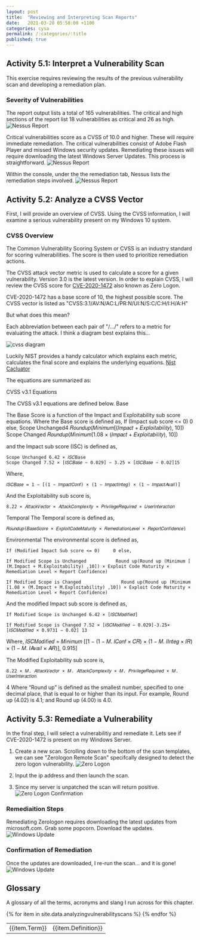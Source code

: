 ```yaml
---
layout: post
title:  "Reviewing and Interpreting Scan Reports"
date:   2021-03-20 05:58:00 +1100
categories: cysa 
permalink: /:categories/:title
published: true
---
```


## Activity 5.1: Interpret a Vulnerability Scan
This exercise requires reviewing the results of the previous vulnerability scan and developing a remediation plan.

### Severity of Vulnerabilities
The report output lists a total of 165 vulnerabilities. The critical and high sections of the report list 18 vulnerabilities as critical and 26 as high. 
![Nessus Report](\assets\img\nessusreport.jpg)

Critical vulnerabilities score as a CVSS of 10.0 and higher. These will require immediate remediation. The critical vulnerabilities consist of Adobe Flash Player and missed Windows security updates. Remediating these issues will require downloading the latest Windows Server Updates. This process is straightforward. 
![Nessus Report](\assets\img\nessusreport2.jpg)

Within the console, under the the remediation tab, Nessus lists the remediation steps involved. 
![Nessus Report](\assets\img\nessusreport3.jpg)

## Activity 5.2: Analyze a CVSS Vector
First, I will provide an overview of CVSS. Using the CVSS information, I will examine a serious vulnerability present on my
Windows 10 system.

### CVSS Overview

The Common Vulnerability Scoring System or CVSS is an industry standard for scoring vulnerabilities. 
The score is then used to prioritize remediation actions. 

The CVSS attack vector metric is used to calculate a score for a given vulnerability. 
Version 3.0 is the latest version. In order to explain CVSS, I will review the CVSS score for
[CVE-2020-1472](https://nvd.nist.gov/vuln/detail/CVE-2020-1472) also known as Zero Logon.

CVE-2020-1472 has a base score of 10, the highest possible score. 
The CVSS vector is listed as "CVSS:3.1/AV:N/AC:L/PR:N/UI:N/S:C/C:H/I:H/A:H"

But what does this mean?

Each abbreviation between each pair of "/.../" refers to a metric for evaluating the attack. I think a diagram best explains this...

![cvss diagram](\assets\img\cvssdiagram.png)

Luckily NIST provides a handy calculator which explains each metric, calculates the final score 
and explains the underlying equations.
[Nist Cacluator](https://nvd.nist.gov/vuln-metrics/cvss/v3-calculator)

The equations are summarized as:

<div style="font-family: Times New Roman, font-size: 10">
CVSS v3.1 Equations

The CVSS v3.1 equations are defined below.
Base

The Base Score is a function of the Impact and Exploitability sub score equations. Where the Base score is defined as,
    If (Impact sub score <= 0)     0 else,
    Scope Unchanged4                 𝑅𝑜𝑢𝑛𝑑𝑢𝑝(𝑀𝑖𝑛𝑖𝑚𝑢𝑚[(𝐼𝑚𝑝𝑎𝑐𝑡 + 𝐸𝑥𝑝𝑙𝑜𝑖𝑡𝑎𝑏𝑖𝑙𝑖𝑡𝑦), 10])
    Scope Changed                      𝑅𝑜𝑢𝑛𝑑𝑢𝑝(𝑀𝑖𝑛𝑖𝑚𝑢𝑚[1.08 × (𝐼𝑚𝑝𝑎𝑐𝑡 + 𝐸𝑥𝑝𝑙𝑜𝑖𝑡𝑎𝑏𝑖𝑙𝑖𝑡𝑦), 10])

and the Impact sub score (ISC) is defined as,

    Scope Unchanged 6.42 × 𝐼𝑆𝐶Base
    Scope Changed 7.52 × [𝐼𝑆𝐶𝐵𝑎𝑠𝑒 − 0.029] − 3.25 × [𝐼𝑆𝐶𝐵𝑎𝑠𝑒 − 0.02]15

Where,

    𝐼𝑆𝐶𝐵𝑎𝑠𝑒 = 1 − [(1 − 𝐼𝑚𝑝𝑎𝑐𝑡𝐶𝑜𝑛𝑓) × (1 − 𝐼𝑚𝑝𝑎𝑐𝑡𝐼𝑛𝑡𝑒𝑔) × (1 − 𝐼𝑚𝑝𝑎𝑐𝑡𝐴𝑣𝑎𝑖𝑙)]

 And the Exploitability sub score is,

    8.22 × 𝐴𝑡𝑡𝑎𝑐𝑘𝑉𝑒𝑐𝑡𝑜𝑟 × 𝐴𝑡𝑡𝑎𝑐𝑘𝐶𝑜𝑚𝑝𝑙𝑒𝑥𝑖𝑡𝑦 × 𝑃𝑟𝑖𝑣𝑖𝑙𝑒𝑔𝑒𝑅𝑒𝑞𝑢𝑖𝑟𝑒𝑑 × 𝑈𝑠𝑒𝑟𝐼𝑛𝑡𝑒𝑟𝑎𝑐𝑡𝑖𝑜𝑛
Temporal
The Temporal score is defined as,

    𝑅𝑜𝑢𝑛𝑑𝑢𝑝(𝐵𝑎𝑠𝑒𝑆𝑐𝑜𝑟𝑒 × 𝐸𝑥𝑝𝑙𝑜𝑖𝑡𝐶𝑜𝑑𝑒𝑀𝑎𝑡𝑢𝑟𝑖𝑡𝑦 × 𝑅𝑒𝑚𝑒𝑑𝑖𝑎𝑡𝑖𝑜𝑛𝐿𝑒𝑣𝑒𝑙 × 𝑅𝑒𝑝𝑜𝑟𝑡𝐶𝑜𝑛𝑓𝑖𝑑𝑒𝑛𝑐𝑒)
Environmental
The environmental score is defined as,

    If (Modified Impact Sub score <= 0)     0 else,

    If Modified Scope is Unchanged           Round up(Round up (Minimum [ (M.Impact + M.Exploitability) ,10]) × Exploit Code Maturity × Remediation Level × Report Confidence)
    
    If Modified Scope is Changed               Round up(Round up (Minimum [1.08 × (M.Impact + M.Exploitability) ,10]) × Exploit Code Maturity × Remediation Level × Report Confidence)

And the modified Impact sub score is defined as,

    If Modified Scope is Unchanged 6.42 × [𝐼𝑆𝐶𝑀𝑜𝑑𝑖𝑓𝑖𝑒𝑑]
    
    If Modified Scope is Changed 7.52 × [𝐼𝑆𝐶𝑀𝑜𝑑𝑖𝑓𝑖𝑒𝑑 − 0.029]-3.25× [𝐼𝑆𝐶𝑀𝑜𝑑𝑖𝑓𝑖𝑒𝑑 × 0.9731 − 0.02] 13

Where,
    𝐼𝑆𝐶𝑀𝑜𝑑𝑖𝑓𝑖𝑒𝑑 = 𝑀𝑖𝑛𝑖𝑚𝑢𝑚 [[1 − (1 − 𝑀. 𝐼𝐶𝑜𝑛𝑓 × 𝐶𝑅) × (1 − 𝑀. 𝐼𝐼𝑛𝑡𝑒𝑔 × 𝐼𝑅) × (1 − 𝑀. 𝐼𝐴𝑣𝑎𝑖𝑙 × 𝐴𝑅)], 0.915]

The Modified Exploitability sub score is,

    8.22 × 𝑀. 𝐴𝑡𝑡𝑎𝑐𝑘𝑉𝑒𝑐𝑡𝑜𝑟 × 𝑀. 𝐴𝑡𝑡𝑎𝑐𝑘𝐶𝑜𝑚𝑝𝑙𝑒𝑥𝑖𝑡𝑦 × 𝑀. 𝑃𝑟𝑖𝑣𝑖𝑙𝑒𝑔𝑒𝑅𝑒𝑞𝑢𝑖𝑟𝑒𝑑 × 𝑀. 𝑈𝑠𝑒𝑟𝐼𝑛𝑡𝑒𝑟𝑎𝑐𝑡𝑖𝑜n

4 Where “Round up” is defined as the smallest number, specified to one decimal place, that is equal to or higher than its input. For example, Round up (4.02) is 4.1; and Round up (4.00) is 4.0.
</div>

## Activity 5.3: Remediate a Vulnerability
In the final step, I will select a vulnerabilitiy and remediate it. 
Lets see if CVE-2020-1472 is present on my Windows Server. 

1. Create a new scan. Scrolling down to the bottom of the scan templates, we can see "Zerologon Remote Scan" specifcally designed to detect the zero logon vulnerability. 
![Zero Logon](\assets\img\zerologon.jpg)

2. Input the ip address and then launch the scan.

3. Since my server is unpatched the scan will return positive.
![Zero Logon Confirmation](\assets\img\zerologon2.jpg)

### Remediaition Steps

Remediating Zerologon requires downloading the latest updates from microsoft.com.
Grab some popcorn. Download the updates. 
![Windows Update](\assets\img\windowsupdate.jpg)

### Confirmation of Remediation

Once the updates are downloaded, I re-run the scan... and it is gone!
![Windows Update](\assets\img\zerologon3.jpg)

## Glossary

A glossary of all the terms, acronyms and slang I run across for this chapter.

<table>
{% for item in site.data.analyzingvulnerabilityscans %}
    <tr>
        <td>{{item.Term}}</td> 
        <td>{{item.Definition}}</td>
    </tr>
{% endfor %}
</table>